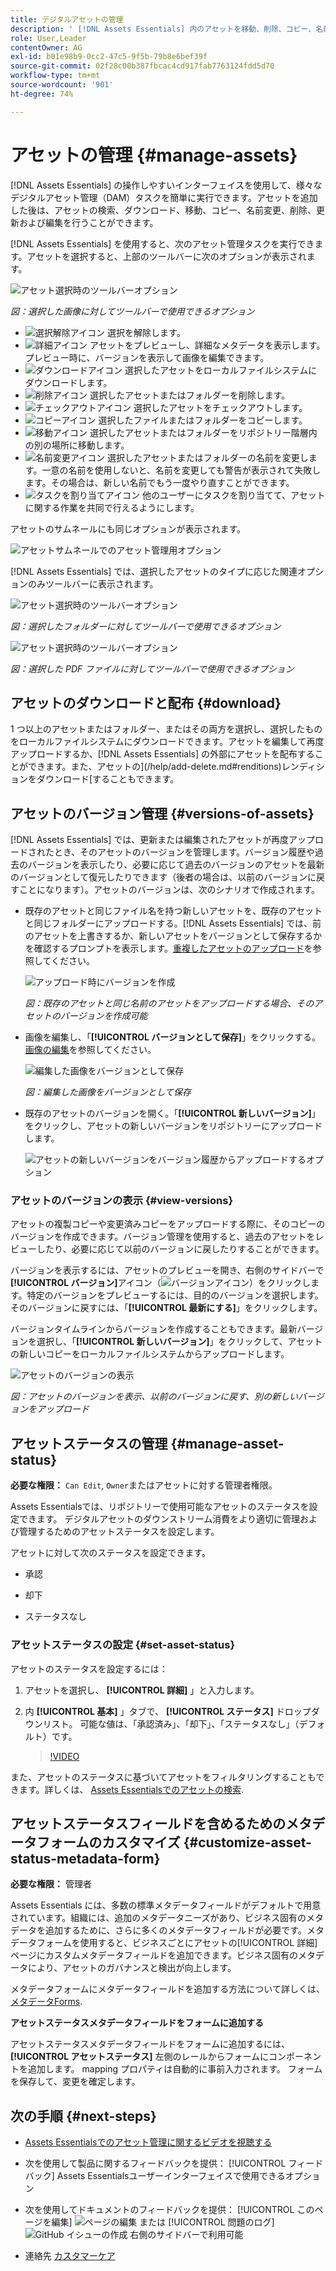 ```yaml
---
title: デジタルアセットの管理
description: ' [!DNL Assets Essentials] 内のアセットを移動、削除、コピー、名前変更、更新、バージョン管理について説明します。'
role: User,Leader
contentOwner: AG
exl-id: b01e98b9-0cc2-47c5-9f5b-79b8e6bef39f
source-git-commit: 02f28c00b387fbcac4cd917fab7763124fdd5d70
workflow-type: tm+mt
source-wordcount: '901'
ht-degree: 74%

---
```


# アセットの管理 {#manage-assets}

[!DNL Assets Essentials] の操作しやすいインターフェイスを使用して、様々なデジタルアセット管理（DAM）タスクを簡単に実行できます。アセットを追加した後は、アセットの検索、ダウンロード、移動、コピー、名前変更、削除、更新および編集を行うことができます。

[!DNL Assets Essentials] を使用すると、次のアセット管理タスクを実行できます。アセットを選択すると、上部のツールバーに次のオプションが表示されます。

![アセット選択時のツールバーオプション](assets/toolbar-image-selected.png)

*図：選択した画像に対してツールバーで使用できるオプション*

* ![選択解除アイコン](assets/do-not-localize/close-icon.png) 選択を解除します。
* ![詳細アイコン](assets/do-not-localize/edit-in-icon.png) アセットをプレビューし、詳細なメタデータを表示します。プレビュー時に、バージョンを表示して画像を編集できます。
* ![ダウンロードアイコン](assets/do-not-localize/download-icon.png) 選択したアセットをローカルファイルシステムにダウンロードします。
* ![削除アイコン](assets/do-not-localize/delete-icon.png) 選択したアセットまたはフォルダーを削除します。
* ![チェックアウトアイコン](assets/do-not-localize/checkout-icon.png) 選択したアセットをチェックアウトします。
* ![コピーアイコン](assets/do-not-localize/copy-icon.png) 選択したファイルまたはフォルダーをコピーします。
* ![移動アイコン](assets/do-not-localize/move-icon.png) 選択したアセットまたはフォルダーをリポジトリー階層内の別の場所に移動します。
* ![名前変更アイコン](assets/do-not-localize/rename-icon.png) 選択したアセットまたはフォルダーの名前を変更します。一意の名前を使用しないと、名前を変更しても警告が表示されて失敗します。その場合は、新しい名前でもう一度やり直すことができます。
* ![タスクを割り当てアイコン](assets/do-not-localize/review-delegate-icon.png) 他のユーザーにタスクを割り当てて、アセットに関する作業を共同で行えるようにします。

アセットのサムネールにも同じオプションが表示されます。

![アセットサムネールでのアセット管理用オプション](assets/options-on-thumbnail.png)

[!DNL Assets Essentials] では、選択したアセットのタイプに応じた関連オプションのみツールバーに表示されます。

![アセット選択時のツールバーオプション](assets/toolbar-folder-selected.png)

*図：選択したフォルダーに対してツールバーで使用できるオプション*

![アセット選択時のツールバーオプション](assets/toolbar-pdf-selected.png)

*図：選択した PDF ファイルに対してツールバーで使用できるオプション*

## アセットのダウンロードと配布 {#download}

1 つ以上のアセットまたはフォルダー、またはその両方を選択し、選択したものをローカルファイルシステムにダウンロードできます。アセットを編集して再度アップロードするか、[!DNL Assets Essentials] の外部にアセットを配布することができます。また、アセットの](/help/add-delete.md#renditions)レンディションをダウンロード[することもできます。

## アセットのバージョン管理 {#versions-of-assets}

<!-- 
TBD: query for engineering: How many versions are maintained. What happens when we reach that limit? Are old versions automatically removed? -->

[!DNL Assets Essentials] では、更新または編集されたアセットが再度アップロードされたとき、そのアセットのバージョンを管理します。バージョン履歴や過去のバージョンを表示したり、必要に応じて過去のバージョンのアセットを最新のバージョンとして復元したりできます（後者の場合は、以前のバージョンに戻すことになります）。アセットのバージョンは、次のシナリオで作成されます。

* 既存のアセットと同じファイル名を持つ新しいアセットを、既存のアセットと同じフォルダーにアップロードする。[!DNL Assets Essentials] では、前のアセットを上書きするか、新しいアセットをバージョンとして保存するかを確認するプロンプトを表示します。[重複したアセットのアップロード](/help/add-delete.md#resolve-upload-fails)を参照してください。

   ![アップロード時にバージョンを作成](assets/uploads-manage-duplicates.png)

   *図：既存のアセットと同じ名前のアセットをアップロードする場合、そのアセットのバージョンを作成可能*

* 画像を編集し、「**[!UICONTROL バージョンとして保存]**」をクリックする。[画像の編集](/help/edit-images.md)を参照してください。

   ![編集した画像をバージョンとして保存](assets/edit-image2.png)

   *図：編集した画像をバージョンとして保存*

* 既存のアセットのバージョンを開く。「**[!UICONTROL 新しいバージョン]**」をクリックし、アセットの新しいバージョンをリポジトリーにアップロードします。

   ![アセットの新しいバージョンをバージョン履歴からアップロードするオプション](assets/view-asset-versions2.png)

### アセットのバージョンの表示 {#view-versions}

アセットの複製コピーや変更済みコピーをアップロードする際に、そのコピーのバージョンを作成できます。バージョン管理を使用すると、過去のアセットをレビューしたり、必要に応じて以前のバージョンに戻したりすることができます。

バージョンを表示するには、アセットのプレビューを開き、右側のサイドバーで&#x200B;**[!UICONTROL バージョン]**&#x200B;アイコン（![バージョンアイコン](assets/do-not-localize/versions-clock-icon.png)）をクリックします。特定のバージョンをプレビューするには、目的のバージョンを選択します。そのバージョンに戻すには、「**[!UICONTROL 最新にする]**」をクリックします。

バージョンタイムラインからバージョンを作成することもできます。最新バージョンを選択し、「**[!UICONTROL 新しいバージョン]**」をクリックして、アセットの新しいコピーをローカルファイルシステムからアップロードします。

![アセットのバージョンの表示](assets/view-asset-versions1.png)

*図：アセットのバージョンを表示、以前のバージョンに戻す、別の新しいバージョンをアップロード*

## アセットステータスの管理 {#manage-asset-status}

**必要な権限：**  `Can Edit`, `Owner`またはアセットに対する管理者権限。

Assets Essentialsでは、リポジトリーで使用可能なアセットのステータスを設定できます。 デジタルアセットのダウンストリーム消費をより適切に管理および管理するためのアセットステータスを設定します。

アセットに対して次のステータスを設定できます。

* 承認

* 却下

* ステータスなし

### アセットステータスの設定 {#set-asset-status}

アセットのステータスを設定するには：

1. アセットを選択し、 **[!UICONTROL 詳細]** 」と入力します。

1. 内 **[!UICONTROL 基本]** 」タブで、 **[!UICONTROL ステータス]** ドロップダウンリスト。 可能な値は、「承認済み」、「却下」、「ステータスなし」（デフォルト）です。

   >[!VIDEO](https://video.tv.adobe.com/v/342495)

<!--

### Set asset expiration date {#set-asset-expiration-date}

To set asset expiration date:

1. Select the asset, and click **[!UICONTROL Details]** in the toolbar.

1. In the **[!UICONTROL Basic]** tab, set the expiration date for the asset using the  **[!UICONTROL Expiration date]** field.

The `Expired` asset card indicator overrides the `Approved` or `Rejected` indicator set for an asset.

-->

また、アセットのステータスに基づいてアセットをフィルタリングすることもできます。詳しくは、 [Assets Essentialsでのアセットの検索](search.md).

## アセットステータスフィールドを含めるためのメタデータフォームのカスタマイズ {#customize-asset-status-metadata-form}

**必要な権限：** 管理者

Assets Essentials には、多数の標準メタデータフィールドがデフォルトで用意されています。組織には、追加のメタデータニーズがあり、ビジネス固有のメタデータを追加するために、さらに多くのメタデータフィールドが必要です。メタデータフォームを使用すると、ビジネスごとにアセットの[!UICONTROL 詳細] ページにカスタムメタデータフィールドを追加できます。ビジネス固有のメタデータにより、アセットのガバナンスと検出が向上します。

メタデータフォームにメタデータフィールドを追加する方法について詳しくは、 [メタデータForms](metadata.md##metadata-forms).

**アセットステータスメタデータフィールドをフォームに追加する**

アセットステータスメタデータフィールドをフォームに追加するには、 **[!UICONTROL アセットステータス]** 左側のレールからフォームにコンポーネントを追加します。 mapping プロパティは自動的に事前入力されます。 フォームを保存して、変更を確定します。

<!--

**Add Expiration Date metadata field to the form**

To add Expiration Date metadata field to the form,  drag **[!UICONTROL Date]** component from the left rail to the form. Specify **Expiration Date** as the label and `pur:expirationDate` as the mapping property. Save the form to confirm the changes.

-->

## 次の手順 {#next-steps}

* [Assets Essentialsでのアセット管理に関するビデオを視聴する](https://experienceleague.adobe.com/docs/experience-manager-learn/assets-essentials/basics/managing.html)

* 次を使用して製品に関するフィードバックを提供： [!UICONTROL フィードバック] Assets Essentialsユーザーインターフェイスで使用できるオプション

* 次を使用してドキュメントのフィードバックを提供： [!UICONTROL このページを編集] ![ページの編集](assets/do-not-localize/edit-page.png) または [!UICONTROL 問題のログ] ![GitHub イシューの作成](assets/do-not-localize/github-issue.png) 右側のサイドバーで利用可能

* 連絡先 [カスタマーケア](https://experienceleague.adobe.com/?support-solution=General&amp;lang=ja#support)




